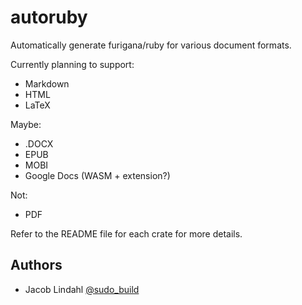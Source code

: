 # autoruby

Automatically generate furigana/ruby for various document formats.

Currently planning to support:

- Markdown
- HTML
- LaTeX

Maybe:

- .DOCX
- EPUB
- MOBI
- Google Docs (WASM + extension?)

Not:

- PDF

Refer to the README file for each crate for more details.

## Authors

- Jacob Lindahl [@sudo_build](https://twitter.com/sudo_build)
